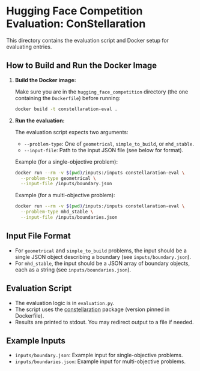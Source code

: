 # Hugging Face Competition Evaluation: ConStellaration

This directory contains the  evaluation script and Docker setup for evaluating entries.

## How to Build and Run the Docker Image

1. **Build the Docker image:**

   Make sure you are in the `hugging_face_competition` directory (the one containing the `Dockerfile`) before running:
   ```bash
   docker build -t constellaration-eval .
   ```

2. **Run the evaluation:**

   The evaluation script expects two arguments:
   - `--problem-type`: One of `geometrical`, `simple_to_build`, or `mhd_stable`.
   - `--input-file`: Path to the input JSON file (see below for format).

   Example (for a single-objective problem):
   ```bash
   docker run --rm -v $(pwd)/inputs:/inputs constellaration-eval \
     --problem-type geometrical \
     --input-file /inputs/boundary.json
   ```

   Example (for a multi-objective problem):
   ```bash
   docker run --rm -v $(pwd)/inputs:/inputs constellaration-eval \
     --problem-type mhd_stable \
     --input-file /inputs/boundaries.json
   ```

## Input File Format

- For `geometrical` and `simple_to_build` problems, the input should be a single JSON object describing a boundary (see `inputs/boundary.json`).
- For `mhd_stable`, the input should be a JSON array of boundary objects, each as a string (see `inputs/boundaries.json`).

## Evaluation Script

- The evaluation logic is in `evaluation.py`.
- The script uses the [constellaration](https://pypi.org/project/constellaration/) package (version pinned in Dockerfile).
- Results are printed to stdout. You may redirect output to a file if needed.

## Example Inputs

- `inputs/boundary.json`: Example input for single-objective problems.
- `inputs/boundaries.json`: Example input for multi-objective problems.

